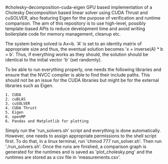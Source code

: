 #cholesky-decomposition-cuda-eigen
GPU based implementation of a Cholesky Decomposition based linear solver using CUDA Thrust and cuSOLVER, also featuring Eigen for the purpose of verification and runtime comparison. The aim of this repository is to use high-level, possibly template-based APIs to reduce development time and avoid writing boilerplate code for memory management, cleanup etc.

The system being solved is Ax=b. 'A' is set to an identity matrix of appropriate size and thus, the eventual solution becomes 'x = inverse(A) * b = b'. Thus, if everything works as they should, the solution should be identical to the initial vector 'b' (set randomly).

To be able to run everything properly, one needs the following libraries and ensure that the NVCC compiler is able to find their include paths. This should not be an issue for the CUDA libraries but might be for the external libraries such as Eigen.

    1. CUDA
    2. cuBLAS
    3. cuSOLVER
    4. CUDA Thrust
    5. Eigen
    6. openMP
    6. Pandas and Matplotlib for plotting

Simply run the 'run_solvers.sh' script and everything is done automatically. However, one needs to assign appropriate permissions to the shell script first. To do that, in a linux terminal, run 'chmod 777 run_solver.sh'. Then run './run_solvers.sh'. Once the runs are finished, a comparison graph is generated for the runtimes and is saved as 'plot_cholesky.png' and the runtimes are stored as a csv file in 'measurements.csv'.
